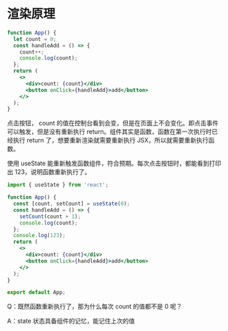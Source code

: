 # 渲染原理

```jsx
function App() {
  let count = 0;
  const handleAdd = () => {
    count++;
    console.log(count);
  };
  return (
    <>
      <div>count: {count}</div>
      <button onClick={handleAdd}>add</button>
    </>
  );
}
```

点击按钮， count 的值在控制台看到会变，但是在页面上不会变化。即点击事件可以触发，但是没有重新执行 return。组件其实是函数，函数在第一次执行时已经执行 return 了，想要重新渲染就需要重新执行 JSX，所以就需要重新执行函数。

使用 useState 能重新触发函数组件，符合预期。每次点击按钮时，都能看到打印出 123，说明函数重新执行了。

```jsx
import { useState } from 'react';

function App() {
  const [count, setCount] = useState(0);
  const handleAdd = () => {
    setCount(count + 1);
    console.log(count);
  };
  console.log(123);
  return (
    <>
      <div>count: {count}</div>
      <button onClick={handleAdd}>add</button>
    </>
  );
}

export default App;
```

Q：既然函数重新执行了，那为什么每次 count 的值都不是 0 呢？

A：state 状态具备组件的记忆，能记住上次的值
